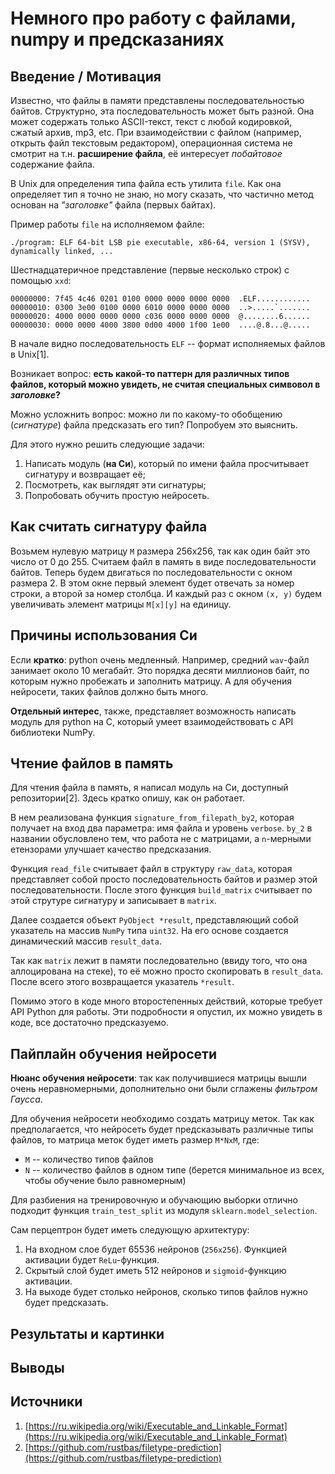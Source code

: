 # Немного про работу с файлами, numpy и предсказаниях

## Введение / Мотивация

<!-- TODO: Попробовать нарисовать картинки? -->

Известно, что файлы в памяти представлены последовательностью байтов.
Структурно, эта последовательность может быть разной. Она может
содержать только ASCII-текст, текст с любой кодировкой, сжатый архив,
mp3, etc. При взаимодействии с файлом (например, открыть файл
текстовым редактором), операционная система не смотрит на
т.н. **расширение файла**, её интересует *побайтовое* содержание
файла.

В Unix для определения типа файла есть утилита `file`. Как она
определяет тип я точно не знаю, но могу сказать, что частично метод
основан на *"заголовке"* файла (первых байтах).

Пример работы `file` на исполняемом файле:

```
./program: ELF 64-bit LSB pie executable, x86-64, version 1 (SYSV), dynamically linked, ...
```

Шестнадцатеричное представление (первые несколько строк) с помощью
`xxd`:

```console
00000000: 7f45 4c46 0201 0100 0000 0000 0000 0000  .ELF............
00000010: 0300 3e00 0100 0000 6010 0000 0000 0000  ..>.....`.......
00000020: 4000 0000 0000 0000 c036 0000 0000 0000  @........6......
00000030: 0000 0000 4000 3800 0d00 4000 1f00 1e00  ....@.8...@.....
```

В начале видно последовательность `ELF` -- формат исполняемых файлов в
Unix[1].

Возникает вопрос: **есть какой-то паттерн для различных типов файлов,
который можно увидеть, не считая специальных симвовол в *заголовке*?**

Можно усложнить вопрос: можно ли по какому-то обобщению (*сигнатуре*)
файла предсказать его тип? Попробуем это выяснить.

Для этого нужно решить следующие задачи:

1. Написать модуль (**на Си**), который по имени файла просчитывает
   сигнатуру и возвращает её;
2. Посмотреть, как выглядят эти сигнатуры;
3. Попробовать обучить простую нейросеть.

## Как считать сигнатуру файла

Возьмем нулевую матрицу `M` размера 256х256, так как один байт это
число от 0 до 255.  Считаем файл в память в виде последовательности
байтов.  Теперь будем двигаться по последовательности с окном
размера 2.  В этом окне первый элемент будет отвечать за номер строки,
а второй за номер столбца. И каждый раз с окном `(x, y)` будем
увеличивать элемент матрицы `M[x][y]` на единицу.

## Причины использования Си

Если **кратко**: python очень медленный. Например, средний `wav`-файл
занимает около 10 мегабайт. Это порядка десяти миллионов байт, по
которым нужно пробежать и заполнить матрицу. А для обучения нейросети,
таких файлов должно быть много.

**Отдельный интерес**, также, представляет возможность написать модуль
для python на C, который умеет взаимодействовать с API библиотеки
NumPy.

## Чтение файлов в память

Для чтения файла в память, я написал модуль на Си, доступный
репозитории[2]. Здесь кратко опишу, как он работает.

В нем реализована функция `signature_from_filepath_by2`, которая
получает на вход два параметра: имя файла и уровень `verbose`.  `by_2`
в названии обусловлено тем, что работа не с матрицами, а `n`-мерными
eтензорами улучшает качество предсказания.

Функция `read_file` считывает файл в структуру `raw_data`, которая
представляет собой просто последовательность байтов и размер этой
последовательности. После этого функция `build_matrix` считывает по
этой струтуре сигнатуру и записывает в `matrix`.

Далее создается объект `PyObject *result`, представляющий собой
указатель на массив `NumPy` типа `uint32`. На его основе создается
динамический массив `result_data`.

Так как `matrix` лежит в памяти последовательно (ввиду того, что 
она аллоцирована на стеке), то её можно просто скопировать в 
`result_data`. После всего этого возвращается указатель `*result`.

Помимо этого в коде много второстепенных действий, которые требует API
Python для работы. Эти подробности я опустил, их можно увидеть в коде,
все достаточно предсказуемо.

## Пайплайн обучения нейросети

**Нюанс обучения нейросети**: так как получившиеся матрицы вышли очень
неравномерными, дополнительно они были сглажены *фильтром Гаусса*.

<!-- Вставить ссылку -->

Для обучения нейросети необходимо создать матрицу меток.  Так как
предполагается, что нейросеть будет предсказывать различные типы
файлов, то матрица меток будет иметь размер `M*NxM`, где:

- `M` -- количество типов файлов
- `N` -- количество файлов в одном типе (берется минимальное из всех,
  чтобы обучение было равномерным)

Для разбиения на тренировочную и обучающию выборки отлично подходит
функция `train_test_split` из модуля `sklearn.model_selection`.

Сам перцептрон будет иметь следующую архитектуру:

1. На входном слое будет 65536 нейронов (`256х256`). Функцией активации
   будет `ReLu`-функция.
2. Скрытый слой будет иметь 512 нейронов и `sigmoid`-функцию активации.
3. На выходе будет столько нейронов, сколько типов файлов нужно будет
   предсказать.

## Результаты и картинки

## Выводы

## Источники

1. [https://ru.wikipedia.org/wiki/Executable_and_Linkable_Format](https://ru.wikipedia.org/wiki/Executable_and_Linkable_Format)
2. [https://github.com/rustbas/filetype-prediction](https://github.com/rustbas/filetype-prediction)
